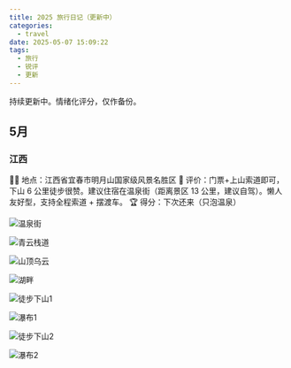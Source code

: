 ```yaml
---
title: 2025 旅行日记（更新中）
categories:
  - travel
date: 2025-05-07 15:09:22
tags:
  - 旅行
  - 锐评
  - 更新
---
```

持续更新中。情绪化评分，仅作备份。

## 5月

### 江西

🫵🏻 地点：江西省宜春市明月山国家级风景名胜区
🤡 评价：门票+上山索道即可，下山 6 公里徒步很赞。建议住宿在温泉街（距离景区 13 公里，建议自驾）。懒人友好型，支持全程索道 + 摆渡车。
🏆 得分：下次还来（只泡温泉）

<!-- more -->

![温泉街](https://s2.loli.net/2025/05/07/SvOnjRZxBWmryT4.jpg)

![青云栈道](https://s2.loli.net/2025/05/07/9i5HJhRX1U8TZxV.jpg)

![山顶乌云](https://s2.loli.net/2025/05/07/3Xk7TuLUQVqEzrH.jpg)

![湖畔](https://s2.loli.net/2025/05/07/O5bLV1ig2R3xHXo.jpg)

![徒步下山1](https://s2.loli.net/2025/05/07/XODlSoa72cGQNbi.jpg)

![瀑布1](https://s2.loli.net/2025/05/07/lNHv8iF5xMZEJbD.jpg)

![徒步下山2](https://s2.loli.net/2025/05/07/kvJXloqSKVCBy47.jpg)

![瀑布2](https://s2.loli.net/2025/05/07/Ms87UV4ZuIa6BrK.jpg)
